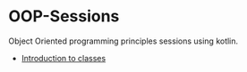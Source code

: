 # OOP-Sessions
Object Oriented programming principles sessions using kotlin.
- [Introduction to classes](https://github.com/Google-Developers-Sohag/OOP-Sessions/blob/master/src/sessionone/Session%201.kt)
